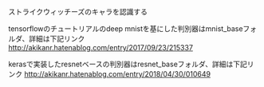 ストライクウィッチーズのキャラを認識する

tensorflowのチュートリアルのdeep mnistを基にした判別器はmnist_baseフォルダ、詳細は下記リンク
http://akikanr.hatenablog.com/entry/2017/09/23/215337

kerasで実装したresnetベースの判別器はresnet_baseフォルダ、詳細は下記リンク
http://akikanr.hatenablog.com/entry/2018/04/30/010649
